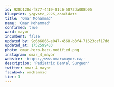 ```yaml
---
id: 928b120d-f877-4419-81c6-5872da088b05
blueprint: yegvote_2025_candidate
title: 'Omar Mohammad'
name: 'Omar Mohammad'
confirmed: true
ward: mayor
incumbent: false
updated_by: 9c6b6866-e047-4568-b3f4-71623caf17dd
updated_at: 1752599403
photo: omar-hero-back-modified.png
instagram: omar_4_mayor
website: 'https://www.omar4mayor.ca/'
description: 'Pediatric Dental Surgeon'
twitter: omar_4_mayor
facebook: omohammad
tier: 3
---
```

